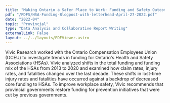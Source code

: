 ```yaml
---
title: "Making Ontario a Safer Place to Work: Funding and Safety Outcomes of Ontario’s Health and Safety Associations"
pdf: "/PDFS/HSA-Funding-Blogpost-with-letterhead-April-27-2022.pdf"
date: "2022-04"
topic: "Provincial"
type: "Data Analysis and Collaborative Report Writing"
externalLink: False
layout: ../../layouts/PDFViewer.astro
---
```


Vivic Research worked with the Ontario Compensation Employees Union (OCEU) to investigate trends in funding for Ontario's Health and Safety Associations (HSAs). Vivic analyzed shifts in the total funding and funding mix of the HSAs from 2013 to 2020 and examined how claim rates, injury rates, and fatalities changed over the last decade. These shifts in lost-time injury rates and fatalities have occurred against a backdrop of decreased core funding to HSAs. To improve workplace safety, Vivic recommends that provincial governments restore funding for prevention initiatives that were cut by previous governments.
